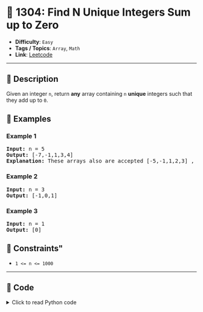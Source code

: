 # 🧩 1304: Find N Unique Integers Sum up to Zero

- **Difficulty**: `Easy`
- **Tags / Topics**: `Array`, `Math`
- **Link**: [Leetcode](https://leetcode.com/problems/find-n-unique-integers-sum-up-to-zero/)

---

## 📜 Description

<p>Given an integer <code>n</code>, return <strong>any</strong> array containing <code>n</code> <strong>unique</strong> integers such that they add up to <code>0</code>.</p>




## 🧪 Examples

### Example 1
<pre>
<strong>Input:</strong> n = 5
<strong>Output:</strong> [-7,-1,1,3,4]
<strong>Explanation:</strong> These arrays also are accepted [-5,-1,1,2,3] , [-3,-1,2,-2,4].
</pre>


### Example 2
<pre>
<strong>Input:</strong> n = 3
<strong>Output:</strong> [-1,0,1]
</pre>


### Example 3
<pre>
<strong>Input:</strong> n = 1
<strong>Output:</strong> [0]
</pre>




## 📌 Constraints"
<ul>
	<li><code>1 &lt;= n &lt;= 1000</code></li>
</ul>



---
<!--- code section starts -->
## 🧠 Code



<details>
<summary>Click to read Python code</summary>

```python
class Solution:
    def sumZero(self, n: int) -> List[int]:
        res = []
        for i in range(1, n):
            res.append(i)
        _sum = sum(res)
        res.append(_sum * -1)
        return res

```

</details>
    

<!--- code section ends -->
